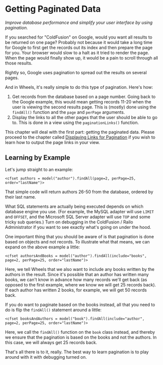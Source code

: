 # Getting Paginated Data

*Improve database performance and simplify your user interface by using pagination.*

If you searched for "ColdFusion" on Google, would you want all results to be returned on one page? 
Probably not because it would take a long time for Google to first get the records out its index and 
then prepare the page for you. Your browser would slow to a halt as it tried to render the page. When 
the page would finally show up, it would be a pain to scroll through all those results.

Rightly so, Google uses pagination to spread out the results on several pages.

And in Wheels, it's really simple to do this type of pagination. Here's how:

  1. Get records from the database based on a page number. Going back to the Google example, this would mean getting records 11-20 when the user is viewing the second results page. This is (mostly) done using the `findAll()` function and the `page` and `perPage` arguments.
  2. Display the links to all the other pages that the user should be able to go to. This is done in a view using the `paginationLinks()` function.

This chapter will deal with the first part: getting the paginated data. Please proceed to the chapter 
called [Displaying Links for Pagination][1] if you wish to learn how to output the page links in your 
view.

## Learning by Example

Let's jump straight to an example:

	<cfset authors = model("author").findAll(page=2, perPage=25, order="lastName")>

That simple code will return authors 26-50 from the database, ordered by their last name.

What SQL statements are actually being executed depends on which database engine you use. (For example, 
the MySQL adapter will use `LIMIT` and `OFFSET`, and the Microsoft SQL Server adapter will use `TOP` and 
some tricky sub queries.) Turn on debugging in the ColdFusion / Railo Administrator if you want to see 
exactly what's going on under the hood.

One important thing that you should be aware of is that pagination is done based on objects and not 
records. To illustrate what that means, we can expand on the above example a little:

	<cfset authorsAndBooks = model("author").findAll(include="books", page=2, perPage=25, order="lastName")>

Here, we tell Wheels that we also want to include any books written by the authors in the result. Since 
it's possible that an author has written many books, we can't know in advance how many records we'll get 
back (as opposed to the first example, where we know we will get 25 records back). If each author has 
written 2 books, for example, we will get 50 records back.

If you do want to paginate based on the books instead, all that you need to do is flip the `findAll()` 
statement around a little:

	<cfset booksAndAuthors = model("book").findAll(include="author", page=2, perPage=25, order="lastName")>

Here, we call the `findAll()` function on the `book` class instead, and thereby we ensure that the 
pagination is based on the books and not the authors. In this case, we will always get 25 records back.

That's all there is to it, really. The best way to learn pagination is to play around with it with 
debugging turned on.

[1]: ../05%20Displaying%20Views%20to%20Users/06%20Displaying%20Links%20for%20Pagination.md